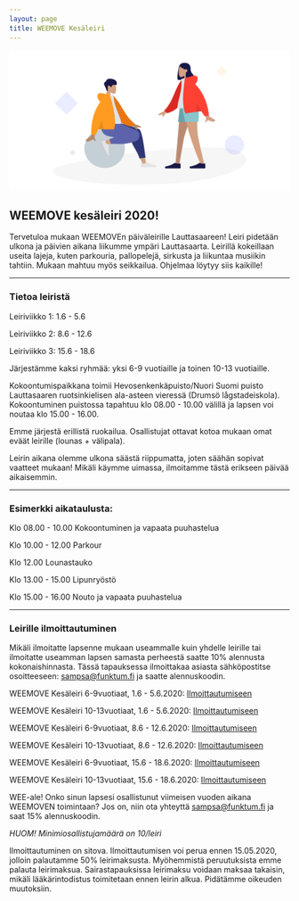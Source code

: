 ```yaml
---
layout: page
title: WEEMOVE Kesäleiri
---
```


<img src="../uploads/weemove-illustration-2.png" alt="WEEMOVE illustration">

## WEEMOVE kesäleiri 2020!

Tervetuloa mukaan WEEMOVEn päiväleirille Lauttasaareen! Leiri pidetään ulkona ja päivien aikana liikumme ympäri Lauttasaarta.
Leirillä kokeillaan useita lajeja, kuten parkouria, pallopelejä, sirkusta ja liikuntaa musiikin tahtiin. 
Mukaan mahtuu myös seikkailua. Ohjelmaa löytyy siis kaikille!

---

### Tietoa leiristä

Leiriviikko 1: 1.6 - 5.6

Leiriviikko 2: 8.6 - 12.6

Leiriviikko 3: 15.6 - 18.6

Järjestämme kaksi ryhmää: yksi 6-9 vuotiaille ja toinen 10-13 vuotiaille. 

Kokoontumispaikkana toimii Hevosenkenkäpuisto/Nuori Suomi puisto Lauttasaaren ruotsinkielisen ala-asteen vieressä 
(Drumsö lågstadeiskola). Kokoontuminen puistossa tapahtuu klo 08.00 - 10.00 välillä ja lapsen voi noutaa klo 15.00 - 16.00.

Emme järjestä erillistä ruokailua. Osallistujat ottavat kotoa mukaan omat eväät leirille (lounas + välipala). 

Leirin aikana olemme ulkona säästä riippumatta, joten säähän sopivat vaatteet mukaan! Mikäli käymme uimassa, 
ilmoitamme tästä erikseen päivää aikaisemmin. 

---

### Esimerkki aikataulusta: 

Klo 08.00 - 10.00 Kokoontuminen ja vapaata puuhastelua

Klo 10.00 - 12.00 Parkour

Klo 12.00 Lounastauko

Klo 13.00 - 15.00 Lipunryöstö

Klo 15.00 - 16.00 Nouto ja vapaata puuhastelua

---

### Leirille ilmoittautuminen

Mikäli ilmoitatte lapsenne mukaan useammalle kuin yhdelle leirille tai ilmoitatte useamman lapsen samasta perheestä saatte 10% alennusta kokonaishinnasta.  Tässä tapauksessa ilmoittakaa asiasta sähköpostitse osoitteeseen: sampsa@funktum.fi ja saatte alennuskoodin. 


WEEMOVE Kesäleiri 6-9vuotiaat, 1.6 - 5.6.2020: [Ilmoittautumiseen](https://weemove.tapahtumiin.fi/fi/nc/evtr/5e37d59068a8881d698b4574) 

WEEMOVE Kesäleiri 10-13vuotiaat, 1.6 - 5.6.2020: [Ilmoittautumiseen](https://weemove.tapahtumiin.fi/fi/nc/evtr/5e345914f146f33b388b457f) 

WEEMOVE Kesäleiri 6-9vuotiaat, 8.6 - 12.6.2020: [Ilmoittautumiseen](https://weemove.tapahtumiin.fi/fi/nc/evtr/5e344ff21dd9cc77298b456b) 

WEEMOVE Kesäleiri 10-13vuotiaat, 8.6 - 12.6.2020: [Ilmoittautumiseen](https://weemove.tapahtumiin.fi/fi/nc/evtr/5e37d64868a888bd758b4575) 

WEEMOVE Kesäleiri 6-9vuotiaat, 15.6 - 18.6.2020: [Ilmoittautumiseen](https://weemove.tapahtumiin.fi/fi/nc/evtr/5e37d74268a8884d758b456e) 

WEEMOVE Kesäleiri 10-13vuotiaat, 15.6 - 18.6.2020: [Ilmoittautumiseen](https://weemove.tapahtumiin.fi/fi/nc/evtr/5e37d7c27bfe9758738b456a) 

WEE-ale! Onko sinun lapsesi osallistunut viimeisen vuoden aikana WEEMOVEN toimintaan? 
Jos on, niin ota yhteyttä sampsa@funktum.fi ja saat 15% alennuskoodin.

_HUOM! Minimiosallistujamäärä on 10/leiri_


Ilmoittautuminen on sitova. Ilmoittautumisen voi perua ennen 15.05.2020, jolloin palautamme 50% leirimaksusta. 
Myöhemmistä peruutuksista emme palauta leirimaksua. Sairastapauksissa leirimaksu voidaan maksaa takaisin, 
mikäli lääkärintodistus toimitetaan ennen leirin alkua. Pidätämme oikeuden muutoksiin. 

